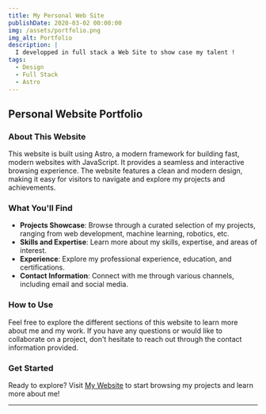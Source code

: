 ```yaml
---
title: My Personal Web Site
publishDate: 2020-03-02 00:00:00
img: /assets/portfolio.png
img_alt: Portfolio
description: |
  I developped in full stack a Web Site to show case my talent !
tags:
  - Design
  - Full Stack
  - Astro
---
```

## Personal Website Portfolio

### About This Website

This website is built using Astro, a modern framework for building fast, modern websites with JavaScript. It provides a seamless and interactive browsing experience. The website features a clean and modern design, making it easy for visitors to navigate and explore my projects and achievements.

### What You'll Find

- **Projects Showcase**: Browse through a curated selection of my projects, ranging from web development, machine learning, robotics, etc.
- **Skills and Expertise**: Learn more about my skills, expertise, and areas of interest.
- **Experience**: Explore my professional experience, education, and certifications.
- **Contact Information**: Connect with me through various channels, including email and social media.

### How to Use

Feel free to explore the different sections of this website to learn more about me and my work. If you have any questions or would like to collaborate on a project, don't hesitate to reach out through the contact information provided.

### Get Started

Ready to explore? Visit [My Website](https://yacine-baghli.github.io) to start browsing my projects and learn more about me!

---
